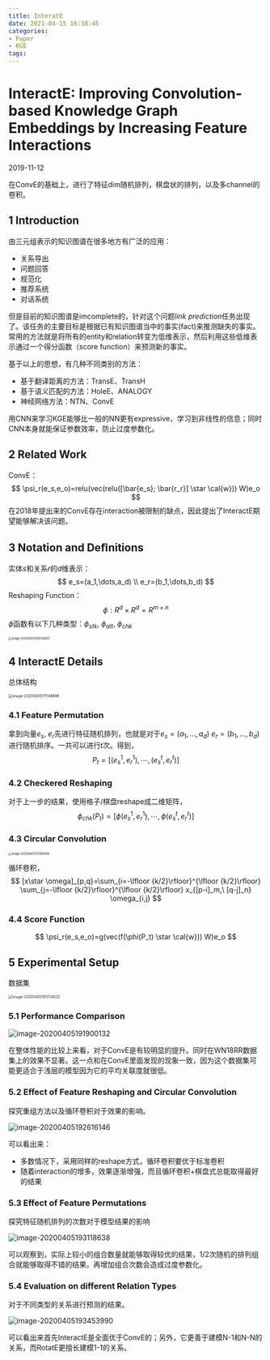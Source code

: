 ```yaml
---
title: InteratE
date: 2021-04-15 16:38:45
categories:
- Paper
- KGE
tags:
---
```


#  InteractE: Improving Convolution-based Knowledge Graph Embeddings by Increasing Feature Interactions

2019-11-12

在ConvE的基础上，进行了特征dim随机排列，棋盘状的排列，以及多channel的卷积。

<!--more-->

## 1 Introduction

由三元组表示的知识图谱在很多地方有广泛的应用：

- 关系导出
- 问题回答
- 规范化
- 推荐系统
- 对话系统

但是目前的知识图谱是imcomplete的，针对这个问题*link prediction*任务出现了。该任务的主要目标是根据已有知识图谱当中的事实(fact)来推测缺失的事实。常用的方法就是将所有的entity和relation转变为低维表示，然后利用这些低维表示通过一个得分函数（score function）来预测新的事实。

基于以上的思想，有几种不同类别的方法：

- 基于翻译距离的方法：TransE、TransH
- 基于语义匹配的方法：HoleE、ANALOGY
- 神经网络方法：NTN、ConvE

用CNN来学习KGE能够比一般的NN更有expressive，学习到非线性的信息；同时CNN本身就能保证参数效率，防止过度参数化。

## 2 Related Work

ConvE：
$$
\psi_r(e_s,e_o)=relu(vec(relu([\bar{e_s}; \bar{r_r}] \star \cal{w})) W)e_o
$$
在2018年提出来的ConvE存在interaction被限制的缺点，因此提出了InteractE期望能够解决该问题。

## 3 Notation and Deﬁnitions

实体$s$和关系$r$的$d$维表示：
$$
e_s=(a_1,\dots,a_d) \\
e_r=(b_1,\dots,b_d)
$$
Reshaping Function：
$$
\phi: R^d\times R^d=R^{m\times n}
$$
$\phi$函数有以下几种类型：$\phi_{stk},\ \phi_{alt},\ \phi_{chk}$

<img src="InteractE/image-20200405164138063.png" alt="image-20200405164138063" style="zoom:40%;" />

## 4 InteractE Details

总体结构

<img src="InteractE/image-20200405171149898.png" alt="image-20200405171149898" style="zoom:50%;" />

### 4.1 Feature Permutation

拿到向量$e_s,\ e_r$先进行特征随机排列，也就是对于$e_s=(a_1,\dots,a_d)\ 
e_r=(b_1,\dots,b_d)$进行随机排序。一共可以进行$t$次。得到，
$$
P_t=[(e_s^1,e_r^1),\cdots,(e_s^t,e_r^t)]
$$

### 4.2 Checkered Reshaping

对于上一步的结果，使用格子/棋盘reshape成二维矩阵，
$$
\phi_{chk}(P_t)=[\phi(e_s^1,e_r^1),\cdots,\phi(e_s^t,e_r^t)]
$$

### 4.3 Circular Convolution

<img src="InteractE/image-20200405171009766.png" alt="image-20200405171009766" style="zoom:40%;" />

循环卷积，
$$
[x\star \omega]_{p,q}=\sum_{i=-\lfloor {k/2}\rfloor}^{\lfloor {k/2}\rfloor} \sum_{j=-\lfloor {k/2}\rfloor}^{\lfloor {k/2}\rfloor} x_{[p-i]_m,\ [q-j]_n} \omega_{i,j}
$$

### 4.4 Score Function

$$
\psi_r(e_s,e_o)=g(vec(f(\phi(P_t) \star \cal{w})) W)e_o
$$

## 5 Experimental Setup

数据集

<img src="InteractE/image-20200405191734032.png" alt="image-20200405191734032" style="zoom:50%;" />

### 5.1 Performance Comparison

![image-20200405191900132](InteractE/image-20200405191900132.png)

在整体性能的比较上来看，对于ConvE是有较明显的提升。同时在WN18RR数据集上的效果不显著。这一点和在ConvE里面发现的现象一致，因为这个数据集可能更适合于浅层的模型因为它的平均关联度就很低。

### 5.2 Effect of Feature Reshaping and Circular Convolution

探究重组方法以及循环卷积对于效果的影响。

![image-20200405192616146](InteractE/image-20200405192616146.png)

可以看出来：

- 多数情况下，采用同样的reshape方式，循环卷积要优于标准卷积
- 随着interaction的增多，效果逐渐增强，而且循环卷积+棋盘式总能取得最好的结果

### 5.3 Effect of Feature Permutations

探究特征随机排列的次数对于模型结果的影响

![image-20200405193118638](InteractE/image-20200405193118638.png)

可以观察到，实际上较小的组合数量就能够取得较优的结果，1/2次随机的排列组合就能够取得不错的结果。再增加组合次数会造成过度参数化。

### 5.4 Evaluation on different Relation Types

对于不同类型的关系进行预测的结果。

![image-20200405193453990](InteractE/image-20200405193453990.png)

可以看出来首先InteractE是全面优于ConvE的；另外，它更善于建模N-1和N-N的关系，而RotatE更擅长建模1-1的关系。